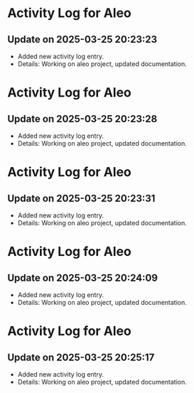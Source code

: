# Activity Log for Aleo

## Update on 2025-03-25 20:23:23
- Added new activity log entry.
- Details: Working on aleo project, updated documentation.

# Activity Log for Aleo

## Update on 2025-03-25 20:23:28
- Added new activity log entry.
- Details: Working on aleo project, updated documentation.

# Activity Log for Aleo

## Update on 2025-03-25 20:23:31
- Added new activity log entry.
- Details: Working on aleo project, updated documentation.

# Activity Log for Aleo

## Update on 2025-03-25 20:24:09
- Added new activity log entry.
- Details: Working on aleo project, updated documentation.

# Activity Log for Aleo

## Update on 2025-03-25 20:25:17
- Added new activity log entry.
- Details: Working on aleo project, updated documentation.

